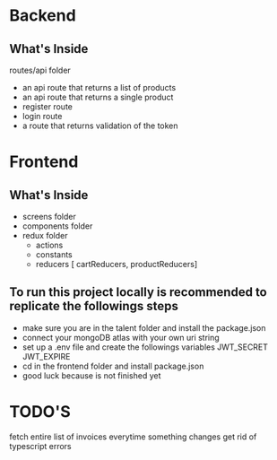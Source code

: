 # Backend

## What's Inside

routes/api folder

- an api route that returns a list of products
- an api route that returns a single product
- register route
- login route
- a route that returns validation of the token

# Frontend

## What's Inside

- screens folder
- components folder
- redux folder
  - actions
  - constants
  - reducers [ cartReducers, productReducers]

## To run this project locally is recommended to replicate the followings steps

- make sure you are in the talent folder and install the package.json
- connect your mongoDB atlas with your own uri string
- set up a .env file and create the followings variables JWT_SECRET JWT_EXPIRE
- cd in the frontend folder and install package.json
- good luck because is not finished yet

# TODO'S

fetch entire list of invoices everytime something changes
get rid of typescript errors
